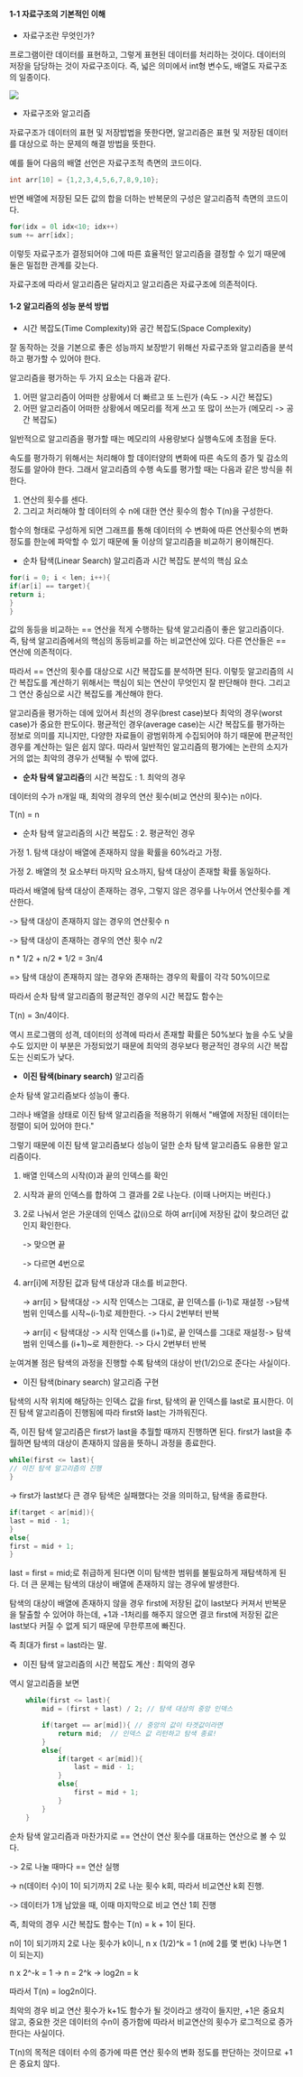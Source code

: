#### 1-1 자료구조의 기본적인 이해



- 자료구조란 무엇인가?



프로그램이란 데이터를 표현하고, 그렇게 표현된 데이터를 처리하는 것이다. 데이터의 저장을 담당하는 것이 자료구조이다. 즉, 넓은 의미에서 int형 변수도, 배열도 자료구조의 일종이다. 



![](C:\Users\automata13\Downloads\자료구조.PNG)

- 자료구조와 알고리즘



자료구조가 데이터의 표현 및 저장밥법을 뜻한다면, 알고리즘은 표현 및 저장된 데이터를 대상으로 하는 문제의 해결 방법을 뜻한다. 

예를 들어 다음의 배열 선언은 자료구조적 측면의 코드이다.

```c
int arr[10] = {1,2,3,4,5,6,7,8,9,10};
```

반면 배열에 저장된 모든 값의 합을 더하는 반복문의 구성은 알고리즘적 측면의 코드이다.

```c
for(idx = 0l idx<10; idx++)
sum += arr[idx];
```

이렇듯 자료구조가 결정되어야 그에 따른 효율적인 알고리즘을 결정할 수 있기 때문에 둘은 밀접한 관계를 갖는다. 

자료구조에 따라서 알고리즘은 달라지고 알고리즘은 자료구조에 의존적이다.



#### 1-2 알고리즘의 성능 분석 방법



- 시간 복잡도(Time Complexity)와 공간 복잡도(Space Complexity)



잘 동작하는 것을 기본으로 좋은 성능까지 보장받기 위해선 자료구조와 알고리즘을 분석하고 평가할 수 있어야 한다. 

알고리즘을 평가하는 두 가지 요소는 다음과 같다.

1. 어떤 알고리즘이 어떠한 상황에서 더 빠르고 또 느린가 (속도 -> 시간 복잡도)
2. 어떤 알고리즘이 어떠한 상황에서 메모리를 적게 쓰고 또 많이 쓰는가 (메모리 -> 공간 복잡도)

일반적으로 알고리즘을 평가할 때는 메모리의 사용량보다 실행속도에 초점을 둔다. 

속도를 평가하기 위해서는 처리해야 할 데이터양의 변화에 따른 속도의 증가 및 감소의 정도를 알아야 한다. 그래서 알고리즘의 수행 속도를 평가할 때는 다음과 같은 방식을 취한다.

1. 연산의 횟수를 센다.
2. 그리고 처리해야 할 데이터의 수 n에 대한 연산 횟수의 함수 T(n)을 구성한다.

함수의 형태로 구성하게 되면 그래프를 통해 데이터의 수 변화에 따른 연산횟수의 변화 정도를 한눈에 파악할 수 있기 때문에 둘 이상의 알고리즘을 비교하기 용이해진다.



- 순차 탐색(Linear Search) 알고리즘과 시간 복잡도 분석의 핵심 요소



```c
for(i = 0; i < len; i++){
if(ar[i] == target){
return i;
}
}
```



값의 동등을 비교하는 == 연산을 적게 수행하는 탐색 알고리즘이 좋은 알고리즘이다. 즉, 탐색 알고리즘에서의 핵심의 동등비교를 하는 비교연산에 있다. 다른 연산들은 == 연산에 의존적이다.

따라서 == 연산의 횟수를 대상으로 시간 복잡도를 분석하면 된다. 이렇듯 알고리즘의 시간 복잡도를 계산하기 위해서는 핵심이 되는 연산이 무엇인지 잘 판단해야 한다. 그리고 그 연산 중심으로 시간 복잡도를 계산해야 한다. 

알고리즘을 평가하는 데에 있어서 최선의 경우(brest case)보다 최악의 경우(worst case)가 중요한 판도이다. 평균적인 경우(average case)는 시간 복잡도를 평가하는 정보로 의미를 지니지만, 다양한 자료들이 광범위하게 수집되어야 하기 때문에 편균적인 경우를 계산하는 일은 쉽지 않다. 따라서 일반적인 알고리즘의 평가에는 논란의 소지가 거의 없는 최악의 경우가 선택될 수 밖에 없다.



-  **순차 탐색 알고리즘**의 시간 복잡도 : 1. 최악의 경우



데이터의 수가 n개일 때, 최악의 경우의 연산 횟수(비교 연산의 횟수)는 n이다.

T(n) = n



- 순차 탐색 알고리즘의 시간 복잡도 : 2. 평균적인 경우



가정 1. 탐색 대상이 배열에 존재하지 않을 확률을 60%라고 가정.

가정 2. 배열의 첫 요소부터 마지막 요소까지, 탐색 대상이 존재할 확률 동일하다.



따라서 배열에 탐색 대상이 존재하는 경우, 그렇지 않은 경우를 나누어서 연산횟수를 계산한다. 

-> 탐색 대상이 존재하지 않는 경우의 연산횟수 n

-> 탐색 대상이 존재하는 경우의 연산 횟수 n/2

n * 1/2 + n/2 * 1/2 = 3n/4

=> 탐색 대상이 존재하지 않는 경우와 존재하는 경우의 확률이 각각 50%이므로

따라서 순차 탐색 알고리즘의 평균적인 경우의 시간 복잡도 함수는

T(n) = 3n/4이다.

역시 프로그램의 성격, 데이터의 성격에 따라서 존재할 확률은 50%보다 높을 수도 낮을 수도 있지만 이 부분은 가정되었기 때문에 최악의 경우보다 평균적인 경우의 시간 복잡도는 신뢰도가 낮다.



- **이진 탐색(binary search)** 알고리즘



순차 탐색 알고리즘보다 성능이 좋다. 

그러나 배열을 상태로 이진 탐색 알고리즘을 적용하기 위해서 "배열에 저장된 데이터는 정렬이 되어 있어야 한다."

그렇기 때문에 이진 탐색 알고리즘보다 성능이 덜한 순차 탐색 알고리즘도 유용한 알고리즘이다. 



1. 배열 인덱스의 시작(0)과 끝의 인덱스를 확인

2. 시작과 끝의 인덱스를 합하여 그 결과를 2로 나눈다. (이때 나머지는 버린다.)

3. 2로 나눠서 얻은 가운데의 인덱스 값(i)으로 하여 arr[i]에 저장된 값이 찾으려던 값인지 확인한다.

   -> 맞으면 끝

   -> 다르면 4번으로

4. arr[i]에 저장된 값과 탐색 대상과 대소를 비교한다.

   -> arr[i] > 탐색대상 -> 시작 인덱스는 그대로, 끝 인덱스를 (i-1)로 재설정 ->탐색 범위 인덱스를 시작~(i-1)로 제한한다. -> 다시 2번부터 반복

   -> arr[i] < 탐색대상 -> 시작 인덱스를 (i+1)로, 끝 인덱스를 그대로 재설정-> 탐색 범위 인덱스를 (i+1)~로 제한한다. -> 다시 2번부터 반복



눈여겨볼 점은 탐색의 과정을 진행할 수록 탐색의 대상이 반(1/2)으로 준다는 사실이다.



- 이진 탐색(binary search) 알고리즘 구현



탐색의 시작 위치에 해당하는 인덱스 값을 first, 탐색의 끝 인덱스를 last로 표시한다. 이진 탐색 알고리즘이 진행됨에 따라 first와 last는 가까워진다. 

즉, 이진 탐색 알고리즘은 first가 last을 추월할 때까지 진행하면 된다. first가 last을 추월하면 탐색의 대상이 존재하지 않음을 뜻하니 과정을 종료한다.

```c
while(first <= last){
// 이진 탐색 알고리즘의 진행
}
```

-> first가 last보다 큰 경우 탐색은 실패했다는 것을 의미하고, 탐색을 종료한다.



```c
if(target < ar[mid]){
last = mid - 1; 
}
else{
first = mid + 1;
}
```



last = first = mid;로 취급하게 된다면 이미 탐색한 범위를 불필요하게 재탐색하게 된다.  더 큰 문제는 탐색의 대상이 배열에 존재하지 않는 경우에 발생한다.

탐색의 대상이 배열에 존재하지 않을 경우 first에 저장된 값이 last보다 커져서 반복문을 탈출할 수 있어야 하는데, +1과 -1처리를 해주지 않으면 결코 first에 저장된 값은 last보다 커질 수 없게 되기 때문에 무한루프에 빠진다.

즉 최대가 first = last라는 말.



- 이진 탐색 알고리즘의 시간 복잡도 계산 : 최악의 경우



역시 알고리즘을 보면

```c
    while(first <= last){
        mid = (first + last) / 2; // 탐색 대상의 중앙 인덱스

        if(target == ar[mid]){ // 중앙의 값이 타겟값이라면
            return mid;  // 인덱스 값 리턴하고 탐색 종료!
        }
        else{
            if(target < ar[mid]){
                last = mid - 1; 
            }
            else{
                first = mid + 1;
            }
        }
    }
```

순차 탐색 알고리즘과 마찬가지로 == 연산이 연산 횟수를 대표하는 연산으로 볼 수 있다. 

-> 2로 나눌 때마다 == 연산 실행 

-> n(데이터 수)이 1이 되기까지 2로 나눈 횟수 k회, 따라서 비교연산 k회 진행.

-> 데이터가 1개 남았을 때, 이때 마지막으로 비교 연산 1회 진행

즉, 최악의 경우 시간 복잡도 함수는 T(n) = k + 1이 된다.

n이 1이 되기까지 2로 나눈 횟수가 k이니, n x (1/2)^k = 1 (n에 2를 몇 번(k) 나누면 1이 되는지)

n x 2^-k = 1 -> n = 2^k -> log2n = k

따라서 T(n) = log2n이다.



최악의 경우 비교 연산 횟수가 k+1도 함수가 될 것이라고 생각이 들지만, +1은 중요치 않고, 중요한 것은 데이터의 수n이 증가함에 따라서 비교연산의 횟수가 로그적으로 증가한다는 사실이다.

T(n)의 목적은 데이터 수의 증가에 따른 연산 횟수의 변화 정도를 판단하는 것이므로 +1은 중요치 않다.

